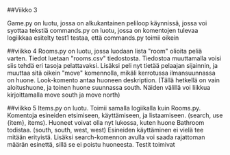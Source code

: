 ##Viikko 3

Game.py on luotu, jossa on alkukantainen peliloop käynnissä, jossa voi syottaa tekstiä
commands.py on luotu, jossa on komentojen tulevaa logiikkaa esitelty
test1 testaa, että commands.py toimii oikein

##viikko 4
Rooms.py on luotu, jossa luodaan lista "room" olioita peliä varten. Tiedot luetaan "rooms.csv" tiedostosta. Tiedostoa muuttamalla voisi siis tehdä eri tasoja pelattavaksi.
Lisäksi peli nyt tietää pelaajan sijainnin, ja muuttaa sitä oikein "move" komennolla, mikäli kerrotussa ilmansuunnassa on huone.
Look-komento antaa huoneen deskription.
(Tällä hetkellä on vain aloitushuone, ja toinen huone suunnassa south. Näiden välillä voi liikkua kirjoittamalla move south ja move north)

##viikko 5
Items.py on luotu. Toimii samalla logiikalla kuin Rooms.py. Komentoja esineiden etsimiseen, käyttämiseen, ja listaamiseen. (search, use {item}, items).
Huoneet voivat olla nyt lukossa, kuten huone Bathroom todistaa. (south, south, west, west)
Esineiden käyttäminen ei vielä tee mitään erityistä. Lisäksi search-komennon avulla voi saada rajattoman määrän esinettä, sillä se ei poistu huoneesta.
Testit toimivat 

